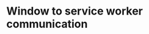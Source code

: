 <!-- .slide: data-background="./assets/images/sw-window/communication.jpg" class="transition-white" -->

# Window to service worker communication
